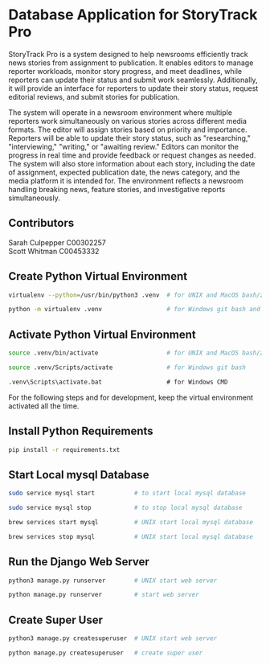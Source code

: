 # Database Application for StoryTrack Pro
StoryTrack Pro is a system designed to help newsrooms efficiently track news stories from assignment to publication. It enables editors to manage reporter workloads, monitor story progress, and meet deadlines, while reporters can update their status and submit work seamlessly. Additionally, it will provide an interface for reporters to update their story status, request editorial reviews, and submit stories for publication.

The system will operate in a newsroom environment where multiple reporters work simultaneously on various stories across different media formats. The editor will assign stories based on priority and importance. Reporters will be able to update their story status, such as "researching," "interviewing," "writing," or "awaiting review." Editors can monitor the progress in real time and provide feedback or request changes as needed. The system will also store information about each story, including the date of assignment, expected publication date, the news category, and the media platform it is intended for. The environment reflects a newsroom handling breaking news, feature stories, and investigative reports simultaneously.

## Contributors
Sarah Culpepper C00302257 \
Scott Whitman C00453332

## Create Python Virtual Environment

```bash
virtualenv --python=/usr/bin/python3 .venv  # for UNIX and MacOS bash/zsh
```

```bash
python -m virtualenv .venv                  # for Windows git bash and Windows CMD
```

## Activate Python Virtual Environment

```bash
source .venv/bin/activate                   # for UNIX and MacOS bash/zsh
```

```bash
source .venv/Scripts/activate               # for Windows git bash
```

```cmd
.venv\Scripts\activate.bat                  # for Windows CMD
```

For the following steps and for development, keep the virtual environment activated all the time.

## Install Python Requirements

```bash
pip install -r requirements.txt
```

## Start Local mysql Database

```bash
sudo service mysql start           # to start local mysql database
```

```bash
sudo service mysql stop            # to stop local mysql database
```

```bash
brew services start mysql          # UNIX start local mysql database
```

```bash
brew services stop mysql           # UNIX start local mysql database
```
## Run the Django Web Server

```bash
python3 manage.py runserver        # UNIX start web server 
```

```bash
python manage.py runserver         # start web server 
```

## Create Super User

```bash
python3 manage.py createsuperuser  # UNIX start web server 
```

```bash
python manage.py createsuperuser   # create super user
```